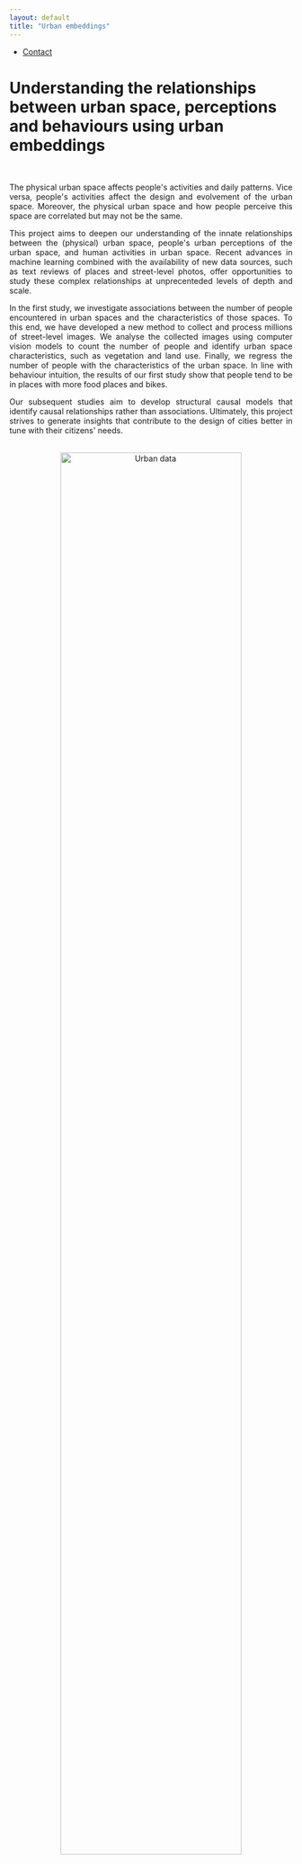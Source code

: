 ```yaml
---
layout: default
title: "Urban embeddings"
---
```


<ul class="nav project-nav col-12 col-lg-auto me-lg-auto mb-2">
  <li><a href="#contact" class="nav-link px-2">Contact</a></li>
</ul>

# Understanding the relationships between urban space, perceptions and behaviours using urban embeddings

<br>

<p align="justify" margin="30%"> 
The physical urban space affects people's activities and daily patterns. Vice versa, people's activities affect the design and evolvement of the urban space. Moreover, the physical urban space and how people perceive this space are correlated but may not be the same.
</p> 

<p align="justify"> 
This project aims to deepen our understanding of the innate relationships between the (physical) urban space, people's urban perceptions of the urban space, and human activities in urban space. Recent advances in machine learning combined with the availability of new data sources, such as text reviews of places and street-level photos, offer opportunities to study these complex relationships at unprecenteded levels of depth and scale.
</p> 

<p align="justify"> 
In the first study, we investigate associations between the number of people encountered in urban spaces and the characteristics of those spaces. To this end, we have developed a new method to collect and process millions of street-level images. We analyse the collected images using computer vision models to count the number of people and identify urban space characteristics, such as vegetation and land use. Finally, we regress the number of people with the characteristics of the urban space. In line with behaviour intuition, the results of our first study show that people tend to be in places with more food places and bikes.
</p> 

<p align="justify"> 
Our subsequent studies aim to develop structural causal models that identify causal relationships rather than associations. Ultimately, this project strives to generate insights that contribute to the design of cities better in tune with their citizens' needs.
</p> 

<br>

 <center>
<img src="{{ 'urban-space-embeddings/assets/general_structure.png' | relative_url }}" alt="Urban data" width="80%">
</center>

<br>

### Contact
{: #contact}

<div class="card contact-card" style="max-width: 450px;">
  <div class="row g-0">
    <div class="col-sm-3">
      <img src="{{ 'assets/images/team/francisco.webp' | relative_url }}" class="contact-avatar">
    </div>
    <div class="col-sm-9 gx-sm-3">
      <div class="card-body">
        <h5 class="card-title">Francisco Garrido Valenzuela</h5>
        <p class="card-text">
          PhD Candidate<br>
          <a href="mailto:F.GarridoV@tudelft.nl">F.GarridoV@tudelft.nl</a><br>
          <a href="https://www.linkedin.com/in/francisco-garrido-valenzuela-8293a7b2/">
            <img style="color: blue" src="{{ 'assets/images/linkedin.svg' | relative_url }}" alt="LinkedIn"/>
          </a>
        </p>
      </div>
    </div>
  </div>
</div>